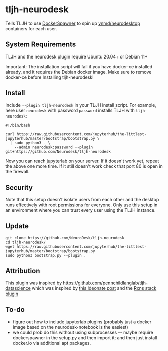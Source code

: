 # tljh-neurodesk

Tells TLJH to use [DockerSpawner](https://jupyterhub-dockerspawner.readthedocs.io/en/latest/) to spin up [vnmd/neurodesktop](https://hub.docker.com/r/vnmd/neurodesktop/tags) containers for each user. 

## System Requirements
TLJH and the neurodesk plugin require Ubuntu 20.04+ or Debian 11+

Important: The installation script will fail if you have docker-ce installed already, and it requires the Debian docker image. Make sure to remove docker-ce before Installing tljh-neurodesk!

## Install

Include `--plugin tljh-neurodesk` in your TLJH install script. For example, here user `neurodesk` with password `password` installs TLJH with `tljh-neurodesk`:
```
#!/bin/bash

curl https://raw.githubusercontent.com/jupyterhub/the-littlest-jupyterhub/master/bootstrap/bootstrap.py \
  | sudo python3 - \
    --admin neurodesk:password --plugin git+https://github.com/Neurodesk/tljh-neurodesk
```

Now you can reach jupyterlab on your server. If it doesn't work yet, repeat the above one more time. If it still doesn't work check that port 80 is open in the firewall.

## Security

Note that this setup doesn't isolate users from each other and the desktop runs effectively with root permissions for everyone. Only use this setup in an environment where you can trust every user using the TLJH instance.

## Update
```
git clone https://github.com/NeuroDesk/tljh-neurodesk
cd tljh-neurodesk/
wget https://raw.githubusercontent.com/jupyterhub/the-littlest-jupyterhub/master/bootstrap/bootstrap.py
sudo python3 bootstrap.py --plugin .
```

## Attribution

This plugin was inspired by https://github.com/pennchildlanglab/tljh-datascience which was inspired by [this Ideonate post](https://ideonate.com/DockerSpawner-in-TLJH/) and the [Rxns stack plugin](https://github.com/sustainable-processes/tljh-rxns)

## To-do

- figure out how to include jupyterlab plugins (probably just a docker image based on the neurodesk-notebook is the easiest)
- we could prob do this without using subprocesses --  maybe require dockerspawner in the setup.py and then import it; and then just install docker.io via additional apt packages. 


